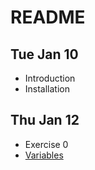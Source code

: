 # README

## Tue Jan 10
- Introduction
- Installation

## Thu Jan 12
- Exercise 0
- [Variables](Variables.md)
